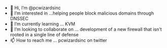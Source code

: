 - 👋 Hi, I’m @pcwizardsinc
- 👀 I’m interested in ...helping people block malicious domains through DNSSEC
- 🌱 I’m currently learning ... KVM
- 💞️ I’m looking to collaborate on ... development of a new firewall that isn't rooted in a single line of defense
- 📫 How to reach me ... pcwizardsinc on twitter

<!---
pcwizardsinc/pcwizardsinc is a ✨ special ✨ repository because its `README.md` (this file) appears on your GitHub profile.
You can click the Preview link to take a look at your changes.
--->
